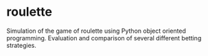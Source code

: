 # roulette

Simulation of the game of roulette using Python object oriented programming.
Evaluation and comparison of several different betting strategies.
